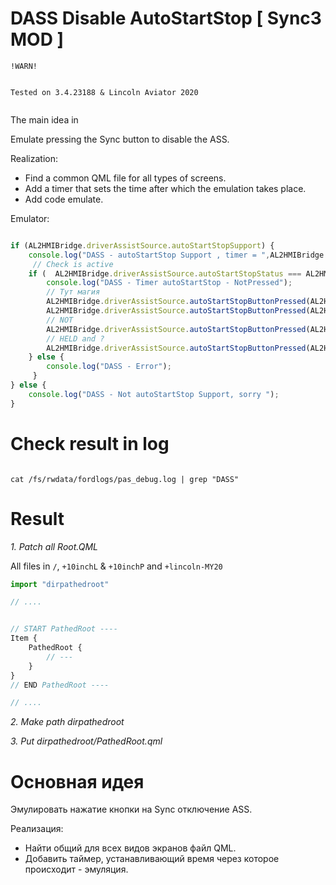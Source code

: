 # DASS Disable AutoStartStop [ Sync3 MOD ] 


```
!WARN! 


Tested on 3.4.23188 & Lincoln Aviator 2020


```


The main idea in

Emulate pressing the Sync button to disable the ASS.

Realization:

* Find a common QML file for all types of screens.
* Add a timer that sets the time after which the emulation takes place.
* Add code emulate.



Emulator: 

```javascript

if (AL2HMIBridge.driverAssistSource.autoStartStopSupport) {
    console.log("DASS - autoStartStop Support , timer = ",AL2HMIBridge.driverAssistSource.autoStartStopStatusAutorepeatMs);
     // Check is active
    if (  AL2HMIBridge.driverAssistSource.autoStartStopStatus === AL2HMIBridge.DriverAssistSource.AutoStartStopStatus_Selected ) {
        console.log("DASS - Timer autoStartStop - NotPressed");
        // Тут магия 
        AL2HMIBridge.driverAssistSource.autoStartStopButtonPressed(AL2HMIBridge.DriverAssistSource.AutoStartStopButton_Pressed);
        AL2HMIBridge.driverAssistSource.autoStartStopButtonPressed(AL2HMIBridge.DriverAssistSource.AutoStartStopButton_NotPressed);
        // NOT
        AL2HMIBridge.driverAssistSource.autoStartStopButtonPressed(AL2HMIBridge.DriverAssistSource.AutoStartStopButton_Held);
        // HELD and ?
        AL2HMIBridge.driverAssistSource.autoStartStopButtonPressed(AL2HMIBridge.DriverAssistSource.AutoStartStopButton_NotPressed);
    } else {
        console.log("DASS - Error");
     }
} else {
    console.log("DASS - Not autoStartStop Support, sorry ");
}


```


# Check result in log 

```shell

cat /fs/rwdata/fordlogs/pas_debug.log | grep "DASS"

```



# Result 


*1. Patch all Root.QML*

All files in `/`, `+10inchL` & `+10inchP` and `+lincoln-MY20`


```javascript
import "dirpathedroot"

// ....


// START PathedRoot ----
Item {
    PathedRoot {
        // ---
    }
}
// END PathedRoot ----

// ....

```


*2. Make path dirpathedroot*

*3. Put dirpathedroot/PathedRoot.qml*




# Основная идея

Эмулировать нажатие кнопки на Sync отключение ASS.

Реализация:

* Найти общий для всех видов экранов файл QML.
* Добавить таймер, устанавливающий время через которое происходит - эмуляция. 

